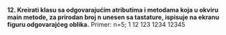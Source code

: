 **12.	Kreirati klasu sa odgovarajućim atributima i metodama koja u okviru main metode, za prirodan broj n unesen sa tastature, ispisuje na ekranu figuru odgovarajćeg oblika.**
Primer: 
n=5;
1
12
123
1234
12345
